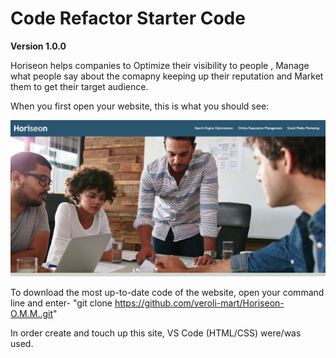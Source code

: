 # Code Refactor Starter Code

**Version 1.0.0**

Horiseon helps companies to Optimize their visibility to people , Manage what people say about the comapny keeping up their reputation and Market them to get their target audience. 

When you first open your website, this is what you should see:

![](Develop/Horiseon%20Loading%20Page.png)

To download the most up-to-date code of the website, open your command line and enter-
    "git clone https://github.com/veroli-mart/Horiseon-O.M.M..git"

In order create and touch up this site, VS Code (HTML/CSS) were/was used. 



